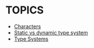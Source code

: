 # TOPICS


- [Characters](primitives/char/char.md)
- [Static vs dynamic type system](theory/type-systems.md)
- [Type Systems](theory/type-systems.md)
